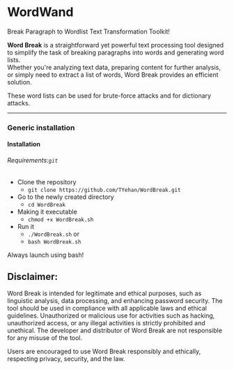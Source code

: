 # WordWand
Break Paragraph to Wordlist Text Transformation Toolkit!

<b>Word Break</b> is a straightforward yet powerful text processing tool designed to simplify the task of breaking paragraphs into words and generating word lists. <br>Whether you're analyzing text data, preparing content for further analysis, or simply need to extract a list of words, Word Break provides an efficient solution.

These word lists can be used for brute-force attacks and for dictionary attacks.

---

### Generic installation
#### Installation
###### <i>Requirements:</i>```git```

- Clone the repository
  - ``` git clone https://github.com/TYehan/WordBreak.git ```
- Go to the newly created directory
  - ``` cd WordBreak  ```
- Making it executable
  - ``` chmod +x WordBreak.sh ```
- Run it
  - ``` ./WordBreak.sh ```
    or
  - ``` bash WordBreak.sh ```

Always launch using bash!

## Disclaimer:

Word Break is intended for legitimate and ethical purposes, such as linguistic analysis, data processing, and enhancing password security. The tool should be used in compliance with all applicable laws and ethical guidelines. Unauthorized or malicious use for activities such as hacking, unauthorized access, or any illegal activities is strictly prohibited and unethical. The developer and distributor of Word Break are not responsible for any misuse of the tool.

Users are encouraged to use Word Break responsibly and ethically, respecting privacy, security, and the law.
